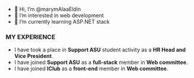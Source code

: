 - 👋 Hi, I’m @marymAlaaEldin  
- 👀 I’m interested in web development  
- 🌱 I’m currently learning ASP.NET stack
  
### MY EXPERIENCE
- I have took a place in **Support ASU** student activity as a **HR Head and Vice President**.  
- I have joined **Support ASU** as a **full-stack** member in **Web committee**.  
- I have joined **IClub** as a **front-end** member in **Web committee**. 

<!---
marymAlaaEldin/marymAlaaEldin is a ✨ special ✨ repository because its `README.md` (this file) appears on your GitHub profile.
You can click the Preview link to take a look at your changes.
--->
